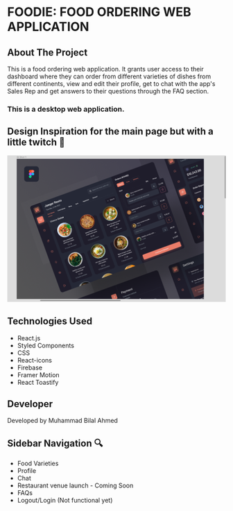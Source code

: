 # FOODIE: FOOD ORDERING WEB APPLICATION

## About The Project 

This is a food ordering web application. It grants user access to their dashboard where they can order from different varieties of dishes from different continents, view and edit their profile, get to chat with the app's Sales Rep and get answers to their questions through the FAQ section.

### This is a desktop web application.


## Design Inspiration for the main page but with a little twitch 🤭
![Foodie: food ordering app design](design.png) 


## Technologies Used

- React.js
- Styled Components
- CSS 
- React-icons
- Firebase
- Framer Motion
- React Toastify


## Developer

Developed by Muhammad Bilal Ahmed 


## Sidebar Navigation 🔍

- Food Varieties 
- Profile
- Chat 
- Restaurant venue launch - Coming Soon 
- FAQs
- Logout/Login (Not functional yet)

